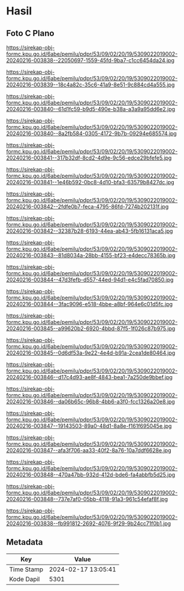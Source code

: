 # Hasil

## Foto C Plano

https://sirekap-obj-formc.kpu.go.id/6abe/pemilu/pdpr/53/09/02/20/19/5309022019002-20240216-003838--22050697-1559-45fd-9ba7-c1cc6454da24.jpg

https://sirekap-obj-formc.kpu.go.id/6abe/pemilu/pdpr/53/09/02/20/19/5309022019002-20240216-003839--18c4a82c-35c6-41a9-8e51-9c884cd4a555.jpg

https://sirekap-obj-formc.kpu.go.id/6abe/pemilu/pdpr/53/09/02/20/19/5309022019002-20240216-003840--61d1fc59-b9d5-490e-b38a-a3a9a95dd6e2.jpg

https://sirekap-obj-formc.kpu.go.id/6abe/pemilu/pdpr/53/09/02/20/19/5309022019002-20240216-003840--8a2fb584-0305-4172-9b7b-09294e685574.jpg

https://sirekap-obj-formc.kpu.go.id/6abe/pemilu/pdpr/53/09/02/20/19/5309022019002-20240216-003841--317b32df-8cd2-4d9e-9c56-edce29bfefe5.jpg

https://sirekap-obj-formc.kpu.go.id/6abe/pemilu/pdpr/53/09/02/20/19/5309022019002-20240216-003841--1e46b592-0bc8-4d10-bfa3-63579b8427dc.jpg

https://sirekap-obj-formc.kpu.go.id/6abe/pemilu/pdpr/53/09/02/20/19/5309022019002-20240216-003842--2fdfe0b7-feca-4795-86fd-7274b202131f.jpg

https://sirekap-obj-formc.kpu.go.id/6abe/pemilu/pdpr/53/09/02/20/19/5309022019002-20240216-003842--32387b28-6193-44ea-ab43-5fb16131aca5.jpg

https://sirekap-obj-formc.kpu.go.id/6abe/pemilu/pdpr/53/09/02/20/19/5309022019002-20240216-003843--81d8034a-28bb-4155-bf23-e4decc78365b.jpg

https://sirekap-obj-formc.kpu.go.id/6abe/pemilu/pdpr/53/09/02/20/19/5309022019002-20240216-003844--47d3fefb-d557-44ed-94d1-e4c5fad70850.jpg

https://sirekap-obj-formc.kpu.go.id/6abe/pemilu/pdpr/53/09/02/20/19/5309022019002-20240216-003844--3fac9096-e518-4bbe-a8bf-964e6c01d5fc.jpg

https://sirekap-obj-formc.kpu.go.id/6abe/pemilu/pdpr/53/09/02/20/19/5309022019002-20240216-003845--a99620b2-6920-4bbd-87f5-1f026c87b975.jpg

https://sirekap-obj-formc.kpu.go.id/6abe/pemilu/pdpr/53/09/02/20/19/5309022019002-20240216-003845--0d6df53a-9e22-4e4d-b91a-2cea1de80464.jpg

https://sirekap-obj-formc.kpu.go.id/6abe/pemilu/pdpr/53/09/02/20/19/5309022019002-20240216-003846--d17c4d93-ae8f-4843-bea1-7a250de9bbef.jpg

https://sirekap-obj-formc.kpu.go.id/6abe/pemilu/pdpr/53/09/02/20/19/5309022019002-20240216-003846--da06b65c-96b8-4bb6-a3f0-fcc1326a20e8.jpg

https://sirekap-obj-formc.kpu.go.id/6abe/pemilu/pdpr/53/09/02/20/19/5309022019002-20240216-003847--19143503-89a0-48d1-8a8e-f161f695045e.jpg

https://sirekap-obj-formc.kpu.go.id/6abe/pemilu/pdpr/53/09/02/20/19/5309022019002-20240216-003847--afa3f706-aa33-40f2-8a76-10a7ddf6628e.jpg

https://sirekap-obj-formc.kpu.go.id/6abe/pemilu/pdpr/53/09/02/20/19/5309022019002-20240216-003848--470a47bb-932d-412d-bde6-fa4abbfb5d25.jpg

https://sirekap-obj-formc.kpu.go.id/6abe/pemilu/pdpr/53/09/02/20/19/5309022019002-20240216-003848--737e7af0-05bb-4118-91a3-961c54efaf8f.jpg

https://sirekap-obj-formc.kpu.go.id/6abe/pemilu/pdpr/53/09/02/20/19/5309022019002-20240216-003838--fb991812-2692-4076-9f29-9b24cc71f0b1.jpg


## Metadata

| Key        | Value               |
| ---------- | ------------------- |
| Time Stamp | 2024-02-17 13:05:41 |
| Kode Dapil | 5301                |



